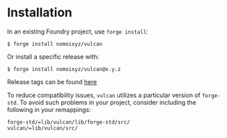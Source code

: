 # Installation

In an existing Foundry project, use `forge install`:

```
$ forge install nomoixyz/vulcan
```

Or install a specific release with:

```
$ forge install nomoixyz/vulcan@x.y.z
```

Release tags can be found [here](https://github.com/nomoixyz/vulcan/releases)

To reduce compatibility issues, `vulcan` utilizes a particular version of `forge-std`. To avoid such problems in your project, consider including the following in your remappings:

```
forge-std/=lib/vulcan/lib/forge-std/src/
vulcan/=lib/vulcan/src/
```
